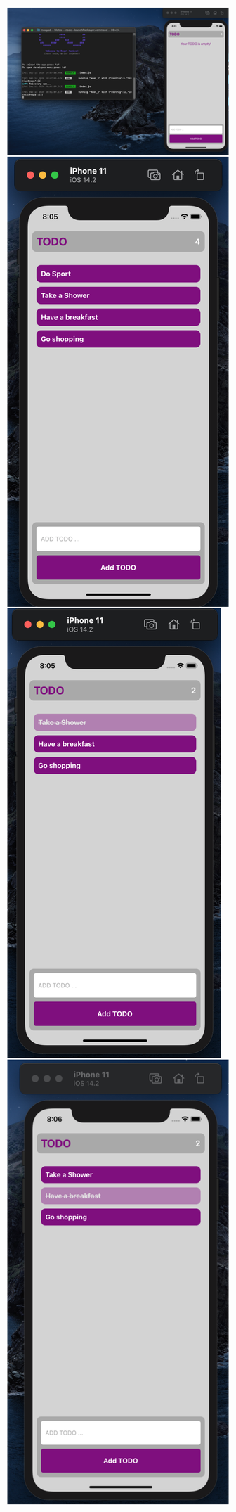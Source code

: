 ![ScreenShot](./screenshots/1.png)
![ScreenShot](./screenshots/2.png)
![ScreenShot](./screenshots/3.png)
![ScreenShot](./screenshots/4.png)
